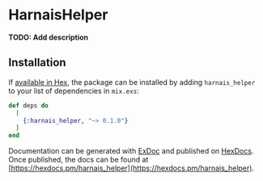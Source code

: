 # HarnaisHelper

**TODO: Add description**

## Installation

If [available in Hex](https://hex.pm/docs/publish), the package can be installed
by adding `harnais_helper` to your list of dependencies in `mix.exs`:

```elixir
def deps do
  [
    {:harnais_helper, "~> 0.1.0"}
  ]
end
```

Documentation can be generated with [ExDoc](https://github.com/elixir-lang/ex_doc)
and published on [HexDocs](https://hexdocs.pm). Once published, the docs can
be found at [https://hexdocs.pm/harnais_helper](https://hexdocs.pm/harnais_helper).

